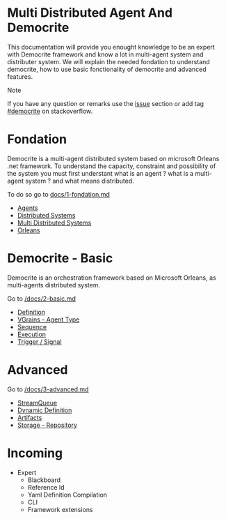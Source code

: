 # Multi Distributed Agent And Democrite

This documentation will provide you enought knowledge to be an expert with Democrite framework and know a lot in multi-agent system and distributer system.
We will explain the needed fondation to understand democrite, how to use basic fonctionality of democrite and advanced features.

> [!NOTE]
> If you have any question or remarks use the [issue](https://github.com/Nexai-net/democrite-learning/issues) section or add tag [#democrite](https://stackoverflow.com/questions/tagged/democrite) on stackoverflow.

# Fondation

Democrite is a multi-agent distributed system based on microsoft Orleans .net framework. To understand the capacity, constraint and possibility of the system you must first understant what is an agent ? what is a multi-agent system ? and what means distributed.

To do so go to [docs/1-fondation.md](/docs/1-fondations.md)

- [Agents](/docs/1-fondations.md#agents)
- [Distributed Systems](/docs/1-fondations.md#distributed-systems)
- [Multi Distributed Systems](/docs/1-fondations.md#multi-agents-distributed-systems-mads)
- [Orleans](/docs/1-fondations.md#microsoft-orleans)

# Democrite - Basic

Democrite is an orchestration framework based on Microsoft Orleans, as multi-agents distributed system.

Go to [/docs/2-basic.md](/docs/2-basic.md)

- [Definition](/docs/2-basic.md#definition)
- [VGrains - Agent Type](/docs/2-basic.md#vgrains---agent-type)
- [Sequence](/docs/2-basic.md#sequence)
- [Execution](/docs/2-basic.md#execution-handler)
- [Trigger / Signal](/docs/2-basic.md#trigger--signal)

# Advanced

Go to [/docs/3-advanced.md](/docs/3-advanced.md)

- [StreamQueue](/docs/3-advanced.md#streamqueue)
- [Dynamic Definition](/docs/3-advanced.md#dynamic-definition)
- [Artifacts](/docs/3-advanced.md#artifacts)
- [Storage - Repository](/docs/3-advanced.md#storage---repository)


# Incoming


- Expert
    - Blackboard
    - Reference Id
    - Yaml Definition Compilation
    - CLI
    - Framework extensions
